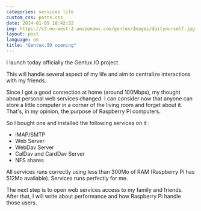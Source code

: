 ```yaml
---
categories: services life
custom_css: posts.css
date: 2014-01-09 18:42:32
img: https://s3.eu-west-2.amazonaws.com/gentux/Images/doityourself.jpg
layout: post
language: en
title: "Gentux.IO opening"
---
```


I launch today officially the Gentux.IO project.

This will handle several aspect of my life and aim to centralize interactions with my friends.

Since I got a good connection at home (around 100Mbps), my thought about personal web services changed. I can consider
now that anyone can store a little computer in a corner of the living room and forget about it. That's, in my opinion,
the purpose of Raspberry Pi computers.

So I bought one and installed the following services on it :

* IMAP/SMTP
* Web Server
* WebDav Server
* CalDav and CardDav Server
* NFS shares

All services runs correctly using less than 300Mo of RAM (Raspberry Pi has 512Mo available). Services runs perfectly for
me.

The next step is to open web services access to my family and friends. After that, I will write about performance and how
Raspberry Pi handle those users.
